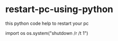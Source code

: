 # restart-pc-using-python
this python code help to restart your pc

import os
os.system("shutdown /r /t 1")
